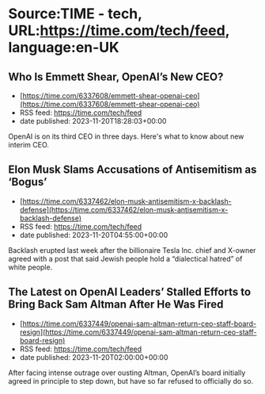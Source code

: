 # Source:TIME - tech, URL:https://time.com/tech/feed, language:en-UK

## Who Is Emmett Shear, OpenAI’s New CEO?
 - [https://time.com/6337608/emmett-shear-openai-ceo](https://time.com/6337608/emmett-shear-openai-ceo)
 - RSS feed: https://time.com/tech/feed
 - date published: 2023-11-20T18:28:03+00:00

OpenAI is on its third CEO in three days. Here's what to know about new interim CEO.

## Elon Musk Slams Accusations of Antisemitism as ‘Bogus’
 - [https://time.com/6337462/elon-musk-antisemitism-x-backlash-defense](https://time.com/6337462/elon-musk-antisemitism-x-backlash-defense)
 - RSS feed: https://time.com/tech/feed
 - date published: 2023-11-20T04:55:00+00:00

Backlash erupted last week after the billionaire Tesla Inc. chief and X-owner agreed with a post that said Jewish people hold a “dialectical hatred” of white people.

## The Latest on OpenAI Leaders’ Stalled Efforts to Bring Back Sam Altman After He Was Fired
 - [https://time.com/6337449/openai-sam-altman-return-ceo-staff-board-resign](https://time.com/6337449/openai-sam-altman-return-ceo-staff-board-resign)
 - RSS feed: https://time.com/tech/feed
 - date published: 2023-11-20T02:00:00+00:00

After facing intense outrage over ousting Altman, OpenAI’s board initially agreed in principle to step down, but have so far refused to officially do so.

